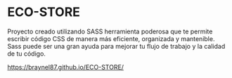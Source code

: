 # ECO-STORE
Proyecto creado utilizando SASS  herramienta poderosa que te permite escribir código CSS de manera más eficiente, organizada y mantenible.  Sass puede ser una gran ayuda para mejorar tu flujo de trabajo y la calidad de tu código.

https://braynel87.github.io/ECO-STORE/
